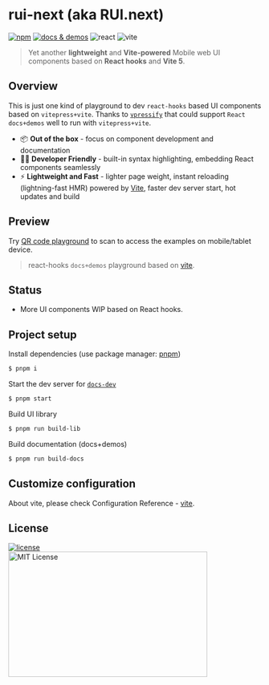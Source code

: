 # rui-next (aka RUI.next)

[![npm](https://img.shields.io/npm/v/rui-next)](https://www.npmjs.com/package/rui-next) <a href="https://nikoni.top/rui-next/" target="_blank"><img src="https://img.shields.io/static/v1?label=&message=docs%20%26%20demos&color=3366cc" alt="docs & demos" /></a> <img alt="react" src="https://badges.aleen42.com/src/react.svg" /> <img alt="vite" src="https://badges.aleen42.com/src/vitejs.svg" />

> Yet another **lightweight** and **Vite-powered** Mobile web UI components based on **React hooks** and **Vite 5**.

## Overview

This is just one kind of playground to dev `react-hooks` based UI components based on `vitepress+vite`. Thanks to [`vpressify`](https://github.com/v-poc/vpressify) that could support `React docs+demos` well to run with `vitepress+vite`.

- 📦 **Out of the box** - focus on component development and documentation
- 🧑‍💻 **Developer Friendly** - built-in syntax highlighting, embedding React components seamlessly
- ⚡️ **Lightweight and Fast** - lighter page weight, instant reloading (lightning-fast HMR) powered by [Vite](https://vitejs.dev), faster dev server start, hot updates and build

## Preview

Try [QR code playground](https://nikoni.top/rui-next/en/qr-code) to scan to access the examples on mobile/tablet device.

> react-hooks `docs+demos` playground based on [vite](https://vitejs.dev/config/).

## Status

- More UI components WIP based on React hooks.

## Project setup

Install dependencies (use package manager: [pnpm](https://pnpm.io/))

```bash
$ pnpm i
```

Start the dev server for [`docs-dev`](http://127.0.0.1:5173/rui-next/)

```bash
$ pnpm start
```

Build UI library

```bash
$ pnpm run build-lib
```

Build documentation (docs+demos)

```bash
$ pnpm run build-docs
```

## Customize configuration

About vite, please check Configuration Reference - [vite](https://vitejs.dev/config/).

## License

<a href="https://www.npmjs.com/package/rui-next" target="_blank">
    <img alt="license" src="https://img.shields.io/npm/l/rui-next.svg" />
</a>
<br />
<img src="https://nikoni.top/images/niko-mit-react.png" alt="MIT License" width="396" height="250"/>
